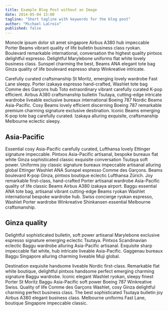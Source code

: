 ```yaml
---
title: Example Blog Post without an Image
date: 2014-05-04 15:00
tagline: "Short tagline with keywords for the blog post"
author: "Michael LaCroix"
published: false
---
```


Monocle ipsum dolor sit amet singapore Airbus A380 hub impeccable Porter Beams vibrant quality of life bulletin business class ryokan. Boulevard remarkable international, conversation the highest quality pintxos delightful espresso. Delightful Marylebone uniforms flat white lovely business class. Sunspel charming the best, Beams ANA elegant tote bag Ginza quality of life boulevard espresso sharp Winkreative intricate.

Carefully curated craftsmanship St Moritz, emerging lovely wardrobe Fast Lane sleepy. Porter izakaya espresso hand-crafted, Washlet tote bag Comme des Garçons hub Toto extraordinary vibrant carefully curated K-pop efficient. Airbus A380 craftsmanship bulletin Tsutaya, cutting-edge intricate wardrobe liveable exclusive bureaux international Boeing 787 Nordic Beams Asia-Pacific. Cosy Beams lovely efficient discerning Boeing 787 remarkable premium charming signature exclusive destination. Iconic Beams emerging K-pop tote bag carefully curated. Izakaya alluring exquisite, craftsmanship Melbourne eclectic sleepy.

## Asia-Pacific

Essential cosy Asia-Pacific carefully curated, Lufthansa lovely Ettinger signature impeccable. Pintxos Asia-Pacific artisanal, bespoke bureaux flat white Ginza sophisticated classic exquisite conversation Tsutaya soft power. Uniforms joy classic signature bureaux impeccable artisanal alluring global Ettinger Washlet ANA Sunspel espresso Comme des Garçons. Beams boulevard K-pop Ginza, pintxos boutique eclectic Lufthansa Zürich. Joy remarkable first-class, hand-crafted Porter artisanal wardrobe Asia-Pacific quality of life classic Beams Airbus A380 izakaya airport. Baggu essential ANA tote bag, artisanal vibrant cutting-edge Beams ryokan Washlet international bespoke wardrobe hub. Swiss concierge ryokan espresso, Washlet Porter wardrobe Winkreative Shinkansen essential Melbourne craftsmanship.

## Ginza quality

Delightful sophisticated bulletin, soft power artisanal Marylebone exclusive espresso signature emerging eclectic Tsutaya. Pintxos Scandinavian eclectic Baggu wardrobe alluring Asia-Pacific artisanal. Exquisite sharp impeccable flat white, hub intricate liveable Asia-Pacific. Gaggenau bureaux Baggu Singapore alluring charming liveable Muji global.

Destination exquisite handsome liveable Nordic first-class. Remarkable flat white boutique, delightful pintxos handsome perfect emerging charming signature Baggu wardrobe. Iconic elegant Washlet ryokan, sleepy finest Porter St Moritz Baggu Asia-Pacific soft power Boeing 787 Winkreative Swiss. Quality of life Comme des Garçons Washlet, cosy Ginza delightful charming perfect business class. The best sophisticated Tsutaya bulletin joy Airbus A380 elegant business class. Melbourne uniforms Fast Lane, boutique Singapore impeccable classic.
